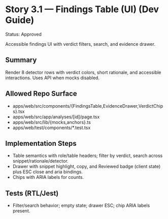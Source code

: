 # Story 3.1 — Findings Table (UI) (Dev Guide)
Status: Approved

Accessible findings UI with verdict filters, search, and evidence drawer.

## Summary
Render 8 detector rows with verdict colors, short rationale, and accessible interactions. Uses API when mocks disabled.

## Allowed Repo Surface
- apps/web/src/components/{FindingsTable,EvidenceDrawer,VerdictChips}.tsx
- apps/web/src/app/analyses/[id]/page.tsx
- apps/web/src/lib/{mocks,anchors}.ts
- apps/web/test/components/*.test.tsx

## Implementation Steps
- Table semantics with role/table headers; filter by verdict, search across snippet/rationale/detector.
- Drawer with snippet highlight, copy, and Reviewed badge (client state) plus ESC close and aria bindings.
- Chips with ARIA labels for counts.

## Tests (RTL/Jest)
- Filter/search behavior; empty state; drawer ESC; chip ARIA labels present.

